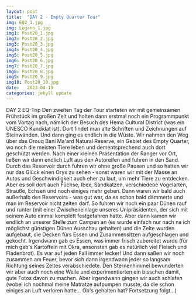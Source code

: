 ```yaml
---
layout: post
title:  "DAY 2 - Empty Quarter Tour"
img: EQ2_1.jpg
img: Lugano_1.jpg
img1: Post20_1.jpg
img2: Post20_2.jpg
img3: Post20_3.jpg
img4: Post20_4.jpg
img5: Post20_5.jpg
img6: Post20_6.jpg
img7: Post20_7.jpg
img8: Post20_8.jpg
img9: Post20_9.jpg
img10: Post20_10.jpg
date:   2023-04-19
categories: jekyll update
---
```


DAY 2 EQ-Trip
Den zweiten Tag der Tour starteten wir mit gemeinsamen Frühstück im großen Zelt und holten dann erstmal noch ein Programmpunkt vom Vortag nach, nämlich der Besuch des Hema Cultural District (was ein UNESCO Kandidat ist). Dort findet man alte Schriften und Zeichnungen auf Steinwänden.
Und dann ging es endlich in die Wüste. Wir nahmen den Weg über das Orouq Bani Ma'ard Natural Reserve, ein Gebiet des Empty Quarter, wo noch die meisten Tiere leben und dementsprechend auch dort geschützt werden.
Nach einer kleinen Präsentation der Ranger vor Ort, ließen wir dann endlich Luft aus den Autoreifen und fuhren in den Sand. Durch das Reservoir durch fuhren wir ohne große Pausen und so hatten wir nur das Glück einen Oryx zu sehen - sonst waren wir mit der Masse an Autos und Geschwindigkeit auch eher zu laut, um mehr Tiere zu entdecken. Aber es soll dort auch Füchse, Ibex, Sandkatzen, verschiedene Vogelarten, Strauße, Echsen und noch einiges mehr geben.
Dann waren wir bald auch außerhalb des Reservoirs - was gut war, da es schon bald dämmerte und man im Reservoir nicht zelten darf. So fuhren wir noch ein paar Dünen rauf und runter (mit einer Zwischeneinlage unseres Unipräsidenten, der sich mit seinem Auto einmal komplett festgefahren hatte.
Aber dann kamen wir endlich an unserer Stelle zum Campen an (es wurde einfach nur nach na ich möglichst günstigen Dünen Ausschau gehalten) und die Zelte wurden aufgebaut, die Decken fürs Essen und Zusammensitzen aufgeschlagen und gekocht.
Irgendwann gab es Essen, was immer frisch zubereitet wurde (für mich gab's Kartoffeln mit Okra, ansonsten gab es natürlich viel Fleisch und Fladenbrot). Es war auf jeden Fall immer lecker!
Und dann saßen wir noch zusammen am Feuer, bevor sich dann irgendwann jeder so langsam Richtung seines Zeltes verabschiedete.
Den Sternenhimmel bewunderten wir aber auch noch eine Weile und experimentierten ein bisschen damit, gute Fotos davon zu machen.
Aber irgendwann gingen wir auch schlafen (wobei ich nochmal meine Matratze aufpumpen musste, da die schon einiges an Luft verloren hatte... Ob's gehalten hat? Fortsetzung folgt...)
